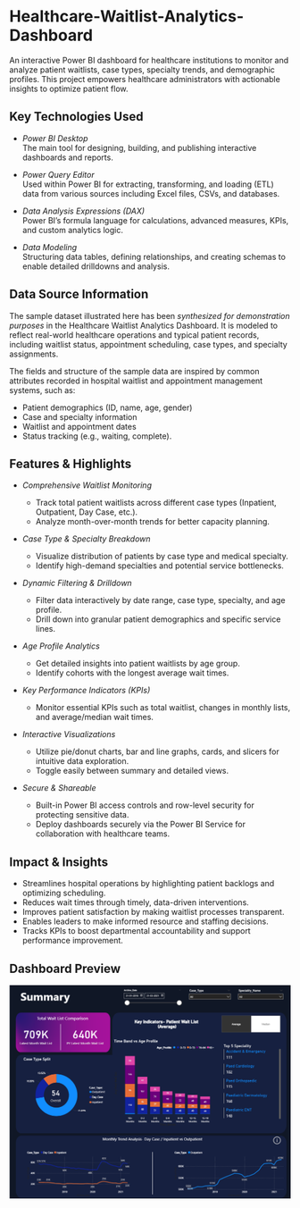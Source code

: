 # Healthcare-Waitlist-Analytics-Dashboard
An interactive Power BI dashboard for healthcare institutions to monitor and analyze patient waitlists, case types, specialty trends, and demographic profiles. This project empowers healthcare administrators with actionable insights to optimize patient flow.
## Key Technologies Used

- *Power BI Desktop*  
  The main tool for designing, building, and publishing interactive dashboards and reports.

- *Power Query Editor*  
  Used within Power BI for extracting, transforming, and loading (ETL) data from various sources including Excel files, CSVs, and databases.

- *Data Analysis Expressions (DAX)*  
  Power BI’s formula language for calculations, advanced measures, KPIs, and custom analytics logic.

- *Data Modeling*  
  Structuring data tables, defining relationships, and creating schemas to enable detailed drilldowns and analysis.
## Data Source Information

The sample dataset illustrated here has been *synthesized for demonstration purposes* in the Healthcare Waitlist Analytics Dashboard. It is modeled to reflect real-world healthcare operations and typical patient records, including waitlist status, appointment scheduling, case types, and specialty assignments.

The fields and structure of the sample data are inspired by common attributes recorded in hospital waitlist and appointment management systems, such as:

- Patient demographics (ID, name, age, gender)
- Case and specialty information
- Waitlist and appointment dates
- Status tracking (e.g., waiting, complete).
## Features & Highlights

- *Comprehensive Waitlist Monitoring*
  - Track total patient waitlists across different case types (Inpatient, Outpatient, Day Case, etc.).
  - Analyze month-over-month trends for better capacity planning.

- *Case Type & Specialty Breakdown*
  - Visualize distribution of patients by case type and medical specialty.
  - Identify high-demand specialties and potential service bottlenecks.

- *Dynamic Filtering & Drilldown*
  - Filter data interactively by date range, case type, specialty, and age profile.
  - Drill down into granular patient demographics and specific service lines.

- *Age Profile Analytics*
  - Get detailed insights into patient waitlists by age group.
  - Identify cohorts with the longest average wait times.

- *Key Performance Indicators (KPIs)*
  - Monitor essential KPIs such as total waitlist, changes in monthly lists, and average/median wait times.

- *Interactive Visualizations*
  - Utilize pie/donut charts, bar and line graphs, cards, and slicers for intuitive data exploration.
  - Toggle easily between summary and detailed views.

- *Secure & Shareable*
  - Built-in Power BI access controls and row-level security for protecting sensitive data.
  - Deploy dashboards securely via the Power BI Service for collaboration with healthcare teams.
## Impact & Insights

- Streamlines hospital operations by highlighting patient backlogs and optimizing scheduling.
- Reduces wait times through timely, data-driven interventions.
- Improves patient satisfaction by making waitlist processes transparent.
- Enables leaders to make informed resource and staffing decisions.
- Tracks KPIs to boost departmental accountability and support performance improvement.
## Dashboard Preview

![Healthcare Waitlist Analytics Dashboard](https://github.com/sahil-sharma-19/Healthcare-Waitlist-Analytics-Dashboard/blob/main/Snapshot%20of%20the%20Summary%20Dashboard.png)
